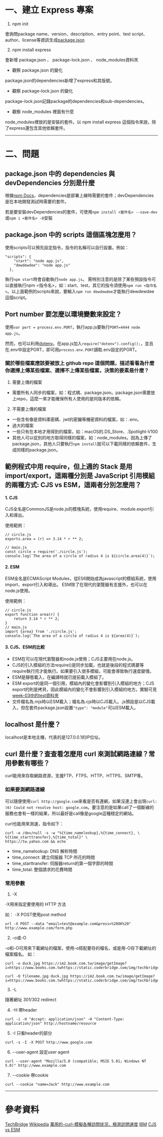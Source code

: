 # 一、建立 Express 專案

1. npm init 

會詢問package name、version、description、entry point、test script、author、license等資訊生成[package.json](./package.json) 

2. npm install express 

會新增 package.json 、 package-lock.json 、 node_modules資料夾

- 觀察 package.json 的變化 

package.json的dependencies新增了express和其版號。
- 觀察 package-lock.json 的變化 

package-lock.json記錄package的dependencies和sub-dependencies。 

- 觀察 node_modules 裡面有什麼 

node_modules裡放的是安裝的套件。以 npm install express 這個指令來說，除了express還包含其他依賴套件。

---
# 二、問題

## package.json 中的 dependencies 與 devDependencies 分別是什麼
根據[npm Docs](https://docs.npmjs.com/specifying-dependencies-and-devdependencies-in-a-package-json-file)，dependencies是部署上線時需要的套件；devDependencies是在本地開發測試時需要的套件。

若是要安裝devDependencies的套件，可使用`npm install <套件名> --save-dev`或`npm i <套件名> -D`安裝
## package.json 中的 scripts 這個區塊怎麼用？
使用scripts可以預先設定指令，指令的名稱可以自行設置。例如：
```
"scripts": {
    "start": "node app.js",
    "dewdewdee": "node app.js"
  },
```
執行`npm start`時會自動執行`node app.js`。 
需特別注意的是除了某些預設指令可以直接執行npm <指令名>，如：start、test，其它的指令須使用`npm run <指令名>`。以上面範例的scripts來說，要輸入`npm run dewdewdee`才能執行dewdewdee這個script。

## Port number 要怎麼以環境變數來設定？
使用`var port = process.env.PORT`，執行app.js要執行`PORT=4444 node app.js`。 

然而，也可以利用[dotenv](https://www.npmjs.com/package/@mcrowe/gotenv)。在app.js加入`require("dotenv").config();`，並且在.env中設定PORT，即可用`process.env.PORT`讀取.env設定的PORT。
### 關於哪些檔案應該要被放上 github repo 這個問題，描述看看為什麼你選擇上傳某些檔案、選擇不上傳某些檔案，決策的要素是什麼？

1. 需要上傳的檔案
- 需要所有人同步的檔案，如：程式碼、package.json。package.json需要放上repo，這麼一來才能確保所有人使用的是同版本的依賴。

2. 不需要上傳的檔案
- 一些含有像是資料庫密碼、jwt的密鑰等機密資料的檔案，如：.env。
- 過大的檔案
- 一些只有在本地才用得到的檔案，如：macOS的.DS_Store、.Spotlight-V100
- 其他人可以從別的地方取得同樣的檔案，如：node_modules。因為上傳了package.json，其他人只要執行`npm install`就可以下載同樣的依賴套件，生成同樣的package.json。

## 範例程式中用 require，但上週的 Stack 是用 import/export，這兩種分別是 JavaScript 引用模組的兩種方式: CJS vs ESM，這兩者分別怎麼用？
#### 1. CJS
CJS全名是CommonJS是node.js的模塊系統，使用require、module.export引入和導出。

使用範例：
```
// circle.js
exports.area = (r) => 3.14 * r ** 2;

// main.js
const circle = require('./circle.js');
console.log(`The area of a circle of radius 4 is ${circle.area(4)}`);
```
#### 2. ESM
ESM全名是ECMAScript Modules，從ES6開始成為javascript的模組系統，使用import、export引入和導出。
ESM除了在現代的瀏覽器有支援外，也可以在node.js使用。

使用範例：
```
// circle.js
export function area(r) {
    return 3.14 * r ** 2;
}
// main.js
import {area} from './circle.js';
console.log(`The area of a circle of radius 4 is ${area(4)}`);
```

#### 3. CJS、ESM的比較
- ESM在可以在現代瀏覽器和node.js使用；CJS主要用在node.js。
- CJS的引入模組的方法require()是同步加載，也就是後段的程式碼要等require執行完才能執行。如果要引入很多模組，可能會導致執行速度變慢。
- ESM是靜態載入，在編譯時就已提前載入模組了。
- ESM export的是同一個引用，模組內的變化會影響到引入模組的地方；CJS export的則是拷貝，因此模組內的變化不會影響到引入模組的地方。實驗可見[week-03中的test資料夾](../week-03/test)
- 文件檔名為.mjs時以ESM載入；檔名為.cjs時以CJS載入。.js預設是以CJS載入，但在套件package.json設置`"type": "module"`可以ESM載入。
## localhost 是什麼？
localhost是本地主機，代表的是127.0.0.1的IP位址。
## curl 是什麼？查查看怎麼用 curl 來測試網路連線？常用參數有哪些？
curl能用來存取網路資源，支援FTP、FTPS、HTTP、HTTPS、SMTP等。
### 如果要測網路連線
可以隨便使用`curl http://google.com`來看是否有連網，如果沒連上會出現`curl: (6) Could not resolve host: google.com`。要注意的是如果call了一個斷線的服務也會有一樣的結果，所以最好是call像是google這種穩定的網站。

curl也能用來測速，指令如下：
```
curl -o /dev/null -s -w "%{time_namelookup},%{time_connect}, \
%{time_starttransfer},%{time_total}" \
https://tw.yahoo.com && echo
```
- time_namelookup: DNS 解析時間
- time_connect: 建立伺服器 TCP 所花的時間
- time_starttransfer: 伺服器return的第一個字節的時間
- time_total: 整個請求的花費時間

### 常用參數
1. -X

-X用來指定要使用的 HTTP 方法

如： -X POST使用post method
```
url -X POST --data "email=test@example.com&press=%20OK%20"  http://www.example.com/form.php
```

2. -o或-O

-o和-O可用來下載網址的檔案，使用-o搭配要存的檔名，或是用-O存下載網址的檔案檔名。
如：
```
curl -o duck.jpg https://im2.book.com.tw/image/getImage?i=https://www.books.com.twhttps://static.coderbridge.com/img/techbridge/images/N00/040/56/N000405619.jpg

curl -O filename.jpg duck.jpg https://im2.book.com.tw/image/getImage?i=https://www.books.com.twhttps://static.coderbridge.com/img/techbridge/images/N00/040/56/N000405619.jpg
```
3. -L

隨著網址 301/302 redirect

4. -H
帶header
```
curl -i -H "Accept: application/json" -H "Content-Type: application/json" http://hostname/resource
``` 

5. -I
只看header的部分
```
curl -s -I -X POST http://www.google.com
```

6. --user-agent
設定user agent
```
curl --user-agent "Mozilla/5.0 (compatible; MSIE 5.01; Windows NT 5.0)" http://www.example.com
```

7. --cookie
帶cookie
```
curl --cookie "name=Jack" http://www.example.com
```

---
# 參考資料

[TechBridge](https://blog.techbridge.cc/2019/02/01/linux-curl-command-tutorial/)
[Wikipedia](https://zh.wikipedia.org/zh-tw/CURL)
[萬用的-curl-模擬各種訪問狀況、檢測訪問速度](https://shazi.info/萬用的-curl-模擬各種訪問狀況、檢測訪問速度/)
[IBM](https://www.ibm.com/docs/zh-tw/flashsystem-5x00/8.5.x?topic=svra-usage-examples-in-curl)
[CJS vs ESM](https://vocus.cc/article/649cc0e0fd89780001a7d34d)
